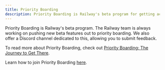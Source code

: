 ```yaml
---
title: Priority Boarding
description: Priority Boarding is Railway's beta program for getting access early to new features. Learn how to be a part of it.
---
```


Priority Boarding is Railway's beta program. The Railway team is always working on pushing new beta features out to priority boarding. We also offer a Discord channel dedicated to this, allowing you to submit feedback. 

To read more about Priority Boarding, check out <a href="https://blog.railway.com/p/building-the-beta" target="_blank">Priority Boarding: The Journey to Get There</a>.

Learn how to join Priority Boarding [here](/guides/join-priority-boarding).
